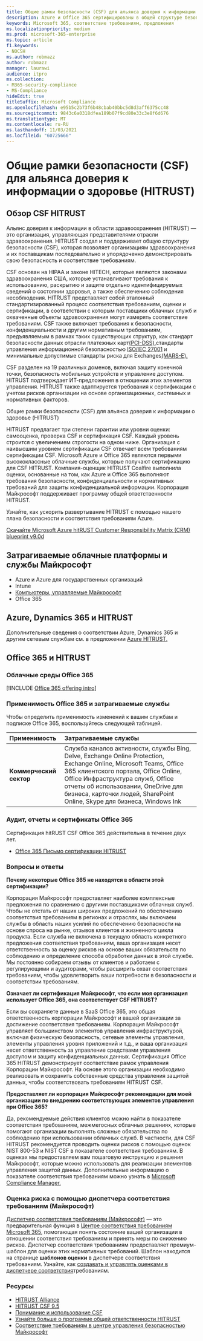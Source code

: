 ```yaml
---
title: Общие рамки безопасности (CSF) для альянса доверия к информации о здоровье (HITRUST)
description: Azure и Office 365 сертифицированы в общей структуре безопасности Альянса доверия в области информации о здоровье (HITRUST).
keywords: Microsoft 365, соответствие требованиям, предложения
ms.localizationpriority: medium
ms.prod: microsoft-365-enterprise
ms.topic: article
f1.keywords:
- NOCSH
ms.author: robmazz
author: robmazz
manager: laurawi
audience: itpro
ms.collection:
- M365-security-compliance
- MS-Compliance
hideEdit: true
titleSuffix: Microsoft Compliance
ms.openlocfilehash: e95b5c2b73f6b48cbab40bbc5d8d3aff6375cc48
ms.sourcegitcommit: 9843c6a0318dfea189b07f9cd80e33c3e8f6d676
ms.translationtype: MT
ms.contentlocale: ru-RU
ms.lasthandoff: 11/03/2021
ms.locfileid: "60725666"
---
```

# <a name="health-information-trust-alliance-hitrust-common-security-framework-csf"></a>Общие рамки безопасности (CSF) для альянса доверия к информации о здоровье (HITRUST)

## <a name="hitrust-csf-overview"></a>Обзор CSF HITRUST

Альянс доверия к информации в области здравоохранения (HITRUST) — это организация, управляющая представителями отрасли здравоохранения. HITRUST создал и поддерживает общую структуру безопасности (CSF), которая позволяет организациям здравоохранения и их поставщикам последовательно и упорядоченно демонстрировать свою безопасность и соответствие требованиям.

CSF основан на HIPAA и законе HITECH, которые являются законами здравоохранения США, которые устанавливают требования к использованию, раскрытию и защите отдельно идентифицируемых сведений о состоянии здоровья, а также обеспечению соблюдения несоблюдения. HITRUST представляет собой эталонный стандартизированный процесс соответствия требованиям, оценки и сертификации, в соответствии с которым поставщики облачных служб и охваченные объекты здравоохранения могут измерять соответствие требованиям. CSF также включает требования к безопасности, конфиденциальности и другим нормативным требованиям, предъявляемым в рамках таких существующих структур, как стандарт безопасности данных отрасли платежных карт[(PCI-DSS),](https://www.microsoft.com/trustcenter/compliance/pci)стандарты управления информационной безопасностью [ISO/IEC 27001](https://www.microsoft.com/trustcenter/compliance/iso-iec-27001) и минимальные допустимые стандарты риска для Exchanges[(MARS-E).](https://www.microsoft.com/trustcenter/compliance/mars-e)

CSF разделен на 19 различных доменов, включая защиту конечной точки, безопасность мобильных устройств и управление доступом. HITRUST подтверждает ИТ-предложения в отношении этих элементов управления. HITRUST также адаптируется требования к сертификации с учетом рисков организации на основе организационных, системных и нормативных факторов.

Общие рамки безопасности (CSF) для альянса доверия к информации о здоровье (HITRUST)

HITRUST предлагает три степени гарантии или уровни оценки: самооценка, проверка CSF и сертификация CSF. Каждый уровень строится с увеличением строгости на одном ниже. Организация с наивысшим уровнем сертификации CSF отвечает всем требованиям сертификации CSF. Microsoft Azure и Office 365 являются первыми высококлассные облачные службы, которые получают сертификацию для CSF HITRUST. Компания-оценщик HITRUST Coalfire выполнила оценки, основанные на том, как Azure и Office 365 выполняют требования безопасности, конфиденциальности и нормативных требований для защиты конфиденциальной информации. Корпорация Майкрософт поддерживает программу общей ответственности HITRUST.

Узнайте, как ускорить развертывание HITRUST с помощью нашего плана безопасности и соответствия требованиям Azure.

[Скачайте Microsoft Azure hitRUST Customer Responsibility Matrix (CRM) blueprint v9.0d](https://servicetrust.microsoft.com/ViewPage/Blueprint?command=Download&downloadType=Document&downloadId=3ccde498-4761-4be0-be8b-cd8d379a3a4f&docTab=fc060920-cdb8-11e7-bacf-0bf52b09d912_Healthcare_Blueprint)

## <a name="microsoft-in-scope-cloud-platforms--services"></a>Затрагиваемые облачные платформы и службы Майкрософт

- Azure и Azure для государственных организаций
- Intune
- [Компьютеры, управляемые Майкрософт](/microsoft-365/managed-desktop/intro/compliance)
- Office 365

## <a name="azure-dynamics-365-and-hitrust"></a>Azure, Dynamics 365 и HITRUST

Дополнительные сведения о соответствии Azure, Dynamics 365 и другим сетевым службам см. в предложении [Azure HITRUST.](/azure/compliance/offerings/offering-hitrust)

## <a name="office-365-and-hitrust"></a>Office 365 и HITRUST

### <a name="office-365-cloud-environments"></a>Облачные среды Office 365

[!INCLUDE [Office 365 offering intro](../includes/o365-offering-introduction.md)]

### <a name="office-365-applicability-and-in-scope-services"></a>Применимость Office 365 и затрагиваемые службы

Чтобы определить применимость изменений к вашим службам и подписке Office 365, воспользуйтесь следующей таблицей.

| **Применимость** | **Затрагиваемые службы** |
|:------------------|:----------------------|
| **Коммерческий сектор** | Служба каналов активности, службы Bing, Delve, Exchange Online Protection, Exchange Online, Microsoft Teams, Office 365 клиентского портала, Office Online, Office Инфраструктура служб, Office отчеты об использовании, OneDrive для бизнеса, карточки людей, SharePoint Online, Skype для бизнеса, Windows Ink |

### <a name="office-365-audits-reports-and-certificates"></a>Аудит, отчеты и сертификаты Office 365

Сертификация hitRUST CSF Office 365 действительна в течение двух лет.

- [Office 365 Письмо сертификации HITRUST](https://aka.ms/O365HITRUSTcertification)

### <a name="frequently-asked-questions"></a>Вопросы и ответы

**Почему некоторые Office 365 не находятся в области этой сертификации?**

Корпорация Майкрософт предоставляет наиболее комплексные предложения по сравнению с другими поставщиками облачных служб. Чтобы не отстать от наших широких предложений по обеспечению соответствия требованиям в регионах и отраслях, мы включаем службы в область наших усилий по обеспечению безопасности на основе спроса на рынке, отзывов клиентов и жизненного цикла продукта. Если служба не включена в текущую область конкретного предложения соответствия требованиям, ваша организация несет ответственность за оценку рисков на основе ваших обязательств по соблюдению и определение способа обработки данных в этой службе. Мы постоянно собираем отзывы от клиентов и работаем с регулирующими и аудиторами, чтобы расширить охват соответствия требованиям, чтобы удовлетворить ваши потребности в безопасности и соответствии требованиям.

**Означает ли сертификация Майкрософт, что если моя организация использует Office 365, она соответствует CSF HITRUST?**

Если вы сохраняете данные в SaaS Office 365, это общая ответственность корпорации Майкрософт и вашей организации за достижение соответствия требованиям. Корпорация Майкрософт управляет большинством элементов управления инфраструктурой, включая физическую безопасность, сетевые элементы управления, элементы управления уровня приложений и т.д., и ваша организация несет ответственность за управление средствами управления доступом и защиту конфиденциальных данных. Сертификация Office 365 HITRUST демонстрирует соответствие рамок управления Корпорации Майкрософт. На основе этого организации необходимо реализовать и сохранить собственные средства управления защитой данных, чтобы соответствовать требованиям HITRUST CSF.

**Предоставляет ли корпорация Майкрософт рекомендации для моей организации по внедрению соответствующих элементов управления при Office 365?**

Да, рекомендуемые действия клиентов можно найти в показателе соответствия требованиям, межмегосных облачных решениях, которые помогают организации выполнять сложные обязательства по соблюдению при использовании облачных служб. В частности, для CSF HITRUST рекомендуется проводить оценки рисков с помощью оценок NIST 800-53 и NIST CSF в показателе соответствия требованиям. В оценках мы предоставляем вам пошаговую инструкцию и решения Майкрософт, которые можно использовать для реализации элементов управления защитой данных. Дополнительные информацию о показателе соответствия требованиям можно узнать в [Microsoft Compliance Manager.](/microsoft-365/compliance/compliance-manager)

### <a name="use-microsoft-compliance-manager-to-assess-your-risk"></a>Оценка риска с помощью диспетчера соответствия требованиям (Майкрософт)

[Диспетчер соответствия требованиям (Майкрософт)](/microsoft-365/compliance/compliance-manager) — это предварительная функция в [Центре соответствия требованиям Microsoft 365](/microsoft-365/compliance/microsoft-365-compliance-center), помогающая понять состояние вашей организации в отношении соответствия требованиям и принять меры по снижению рисков. Диспетчер соответствия требованиям предоставляет премиум-шаблон для оценки этих нормативных требований. Шаблон находится на странице **шаблонов оценки** в диспетчере соответствия требованиям. Узнайте, как [создавать и управлять оценками в диспетчере соответствия](/microsoft-365/compliance/compliance-manager-assessments)требованиям.

### <a name="resources"></a>Ресурсы

- [HITRUST Alliance](https://hitrustalliance.net/)
- [HITRUST CSF 9.5](https://hitrustalliance.net/csf-license-agreement/)
- [Понимание и использование CSF](https://hitrustalliance.net/understanding-leveraging-csf/)
- [Узнайте больше о программе общей ответственности HITRUST](https://go.microsoft.com/fwlink/p/?linkid=2100268)
- [Соответствие требованиям в центре управления безопасностью Майкрософт](https://www.microsoft.com/trust-center/compliance/compliance-overview)
